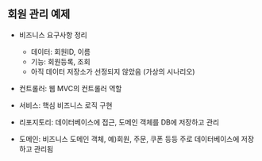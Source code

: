 ## 회원 관리 예제

- 비즈니스 요구사항 정리
    - 데이터: 회원ID, 이름
    - 기능: 회원등록, 조회
    - 아직 데이터 저장소가 선정되지 않았음 (가상의 시나리오)

- 컨트롤러: 웹 MVC의 컨트롤러 역할
- 서비스: 핵심 비즈니스 로직 구현
- 리포지토리: 데이터베이스에 접근, 도메인 객체를 DB에 저장하고 관리
- 도메인: 비즈니스 도메인 객체, 예)회원, 주문, 쿠폰 등등 주로 데이터베이스에 저장하고 관리됨